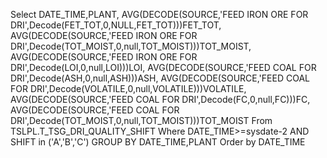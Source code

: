 Select DATE_TIME,PLANT,
AVG(DECODE(SOURCE,'FEED IRON ORE FOR DRI',Decode(FET_TOT,0,NULL,FET_TOT)))FET_TOT,
AVG(DECODE(SOURCE,'FEED IRON ORE FOR DRI',Decode(TOT_MOIST,0,null,TOT_MOIST)))TOT_MOIST,
AVG(DECODE(SOURCE,'FEED IRON ORE FOR DRI',Decode(LOI,0,null,LOI)))LOI,
AVG(DECODE(SOURCE,'FEED COAL FOR DRI',Decode(ASH,0,null,ASH)))ASH,
AVG(DECODE(SOURCE,'FEED COAL FOR DRI',Decode(VOLATILE,0,null,VOLATILE)))VOLATILE,
AVG(DECODE(SOURCE,'FEED COAL FOR DRI',Decode(FC,0,null,FC)))FC,
AVG(DECODE(SOURCE,'FEED COAL FOR DRI',Decode(TOT_MOIST,0,null,TOT_MOIST)))TOT_MOIST
From  TSLPL.T_TSG_DRI_QUALITY_SHIFT Where DATE_TIME>=sysdate-2 AND SHIFT in ('A','B','C')
GROUP BY DATE_TIME,PLANT Order by DATE_TIME

